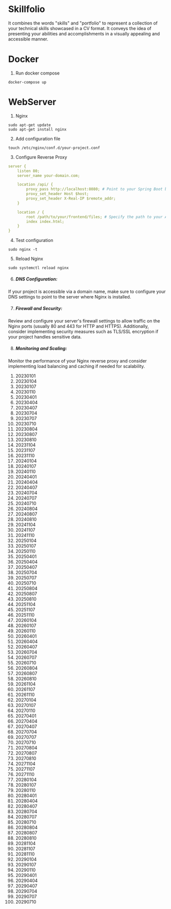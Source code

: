 # Skillfolio
 It combines the words "skills" and "portfolio" to represent a collection of your technical skills showcased in a CV format. It conveys the idea of presenting your abilities and accomplishments in a visually appealing and accessible manner.
# Docker
1. Run docker compose
```shell
docker-compose up
```
# WebServer
1. Nginx
```shell
sudo apt-get update
sudo apt-get install nginx
```
2. Add configuration file
```shell
touch /etc/nginx/conf.d/your-project.conf
```
3. Configure Reverse Proxy
```yaml
server {
    listen 80;
    server_name your-domain.com;

    location /api/ {
        proxy_pass http://localhost:8080; # Point to your Spring Boot backend
        proxy_set_header Host $host;
        proxy_set_header X-Real-IP $remote_addr;
    }

    location / {
        root /path/to/your/frontend/files; # Specify the path to your Angular frontend
        index index.html;
    }
}
```
4. Test configuration
```shell
sudo nginx -t
```
5. Reload Nginx
```shell
sudo systemctl reload nginx
```
6. ##### DNS Configuration:
If your project is accessible via a domain name, make sure to configure your DNS settings to point to the server where Nginx is installed.

7. ##### Firewall and Security:
Review and configure your server's firewall settings to allow traffic on the Nginx ports (usually 80 and 443 for HTTP and HTTPS). Additionally, consider implementing security measures such as TLS/SSL encryption if your project handles sensitive data.

8. ##### Monitoring and Scaling:
Monitor the performance of your Nginx reverse proxy and consider implementing load balancing and caching if needed for scalability.

1. 20230101
2. 20230104
3. 20230107
4. 20230110
5. 20230401
6. 20230404
7. 20230407
8. 20230704
9. 20230707
10. 20230710
11. 20230804
12. 20230807
13. 20230810
14. 20231104
15. 20231107
16. 20231110
17. 20240104
18. 20240107
19. 20240110
20. 20240401
21. 20240404
22. 20240407
23. 20240704
24. 20240707
25. 20240710
26. 20240804
27. 20240807
28. 20240810
29. 20241104
30. 20241107
31. 20241110
32. 20250104
33. 20250107
34. 20250110
35. 20250401
36. 20250404
37. 20250407
38. 20250704
39. 20250707
40. 20250710
41. 20250804
42. 20250807
43. 20250810
44. 20251104
45. 20251107
46. 20251110
47. 20260104
48. 20260107
49. 20260110
50. 20260401
51. 20260404
52. 20260407
53. 20260704
54. 20260707
55. 20260710
56. 20260804
57. 20260807
58. 20260810
59. 20261104
60. 20261107
61. 20261110
62. 20270104
63. 20270107
64. 20270110
65. 20270401
66. 20270404
67. 20270407
68. 20270704
69. 20270707
70. 20270710
71. 20270804
72. 20270807
73. 20270810
74. 20271104
75. 20271107
76. 20271110
77. 20280104
78. 20280107
79. 20280110
80. 20280401
81. 20280404
82. 20280407
83. 20280704
84. 20280707
85. 20280710
86. 20280804
87. 20280807
88. 20280810
89. 20281104
90. 20281107
91. 20281110
92. 20290104
93. 20290107
94. 20290110
95. 20290401
96. 20290404
97. 20290407
98. 20290704
99. 20290707
100. 20290710